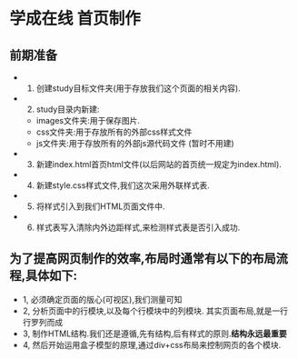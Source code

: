 # 学成在线 首页制作
## 前期准备
+ 1. 创建study目标文件夹(用于存放我们这个页面的相关内容).
+ 2. study目录内新建:
    + images文件夹:用于保存图片.
    + css文件夹:用于存放所有的外部css样式文件
    + js文件夹:用于存放所有的外部js源代码文件 (暂时不用建)
+ 3. 新建index.html首页html文件(以后网站的首页统一规定为index.html).
+ 4. 新建style.css样式文件,我们这次采用外联样式表.
+ 5. 将样式引入到我们HTML页面文件中.
+ 6. 样式表写入清除内外边距样式,来检测样式表是否引入成功.

## 为了提高网页制作的效率,布局时通常有以下的布局流程,具体如下:
+ 1, 必须确定页面的版心(可视区),我们测量可知
+ 2, 分析页面中的行模块,以及每个行模块中的列模块. 其实页面布局,就是一行行罗列而成
+ 3, 制作HTML结构.我们还是遵循,先有结构,后有样式的原则.**结构永远最重要**
+ 4, 然后开始运用盒子模型的原理,通过div+css布局来控制网页的各个模块.